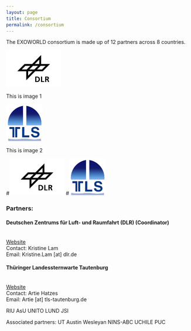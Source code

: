 ```yaml
---
layout: page
title: Consortium
permalink: /consortium
---
```


The EXOWORLD consortium is made up of 12 partners across 8 countries.

<div class="image123">
    <div class="imgContainer">
        <img src="/assets/img/dlr-logo.jpeg" alt="DLR logo" height="100"/>
        <p>This is image 1</p>
    </div>
    <div class="imgContainer">
        <img class="middle-img" src="/assets/img/tautenburg-logo.png" alt="Tautenburg logo" height="100"/>
        <p>This is image 2</p>
    </div>
</div>


#<img src="/assets/img/dlr-logo.jpeg" alt="DLR logo" height="100">
#<img src="/assets/img/tautenburg-logo.png" alt="Tautenburg logo" height="100">


<h3>Partners:</h3>

<h4><b>Deutschen Zentrums für Luft- und Raumfahrt (DLR) (Coordinator)</b></h4>
<br>
<a href="https://www.dlr.de/pf/desktopdefault.aspx/tabid-179/">Website</a>
<br> 
Contact: Kristine Lam
<br>
Email: Kristine.Lam [at] dlr.de

<h4><b>Thüringer Landessternwarte Tautenburg</b></h4>
<br>
<a href="http://www.tls-tautenburg.de/TLS/index.php?id=2&L=1">Website</a>
<br>
Contact: Artie Hatzes
<br>
Email: Artie [at] tls-tautenburg.de


RIU
AsU
UNITO
LUND
JSI

Associated partners:
UT Austin
Wesleyan
NINS-ABC
UCHILE
PUC
